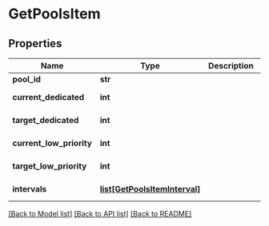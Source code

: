 # GetPoolsItem

## Properties
Name | Type | Description | Notes
------------ | ------------- | ------------- | -------------
**pool_id** | **str** |  | [optional] 
**current_dedicated** | **int** |  | [optional] [readonly] 
**target_dedicated** | **int** |  | [optional] [readonly] 
**current_low_priority** | **int** |  | [optional] [readonly] 
**target_low_priority** | **int** |  | [optional] [readonly] 
**intervals** | [**list[GetPoolsItemInterval]**](GetPoolsItemInterval.md) |  | [optional] [readonly] 

[[Back to Model list]](../README.md#documentation-for-models) [[Back to API list]](../README.md#documentation-for-api-endpoints) [[Back to README]](../README.md)


